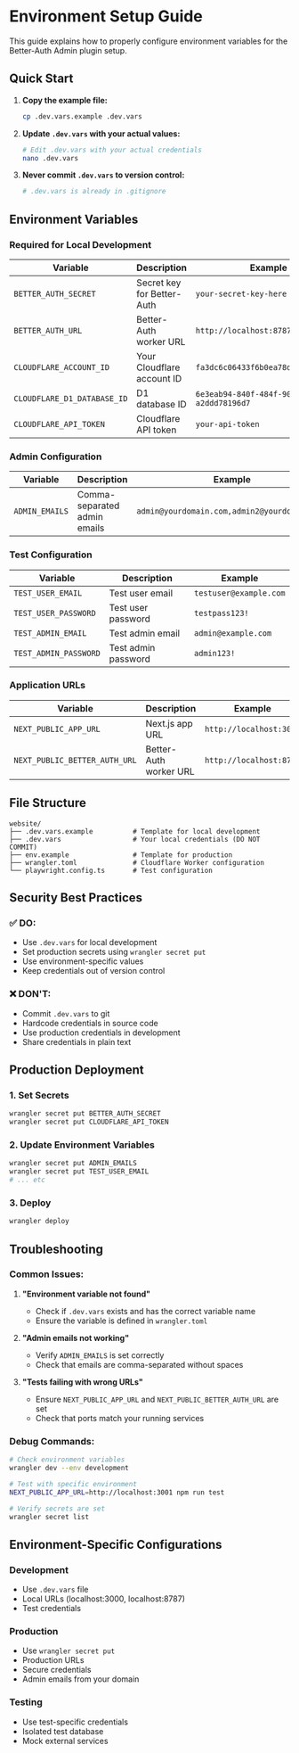 # Environment Setup Guide

This guide explains how to properly configure environment variables for the Better-Auth Admin plugin setup.

## Quick Start

1. **Copy the example file:**
   ```bash
   cp .dev.vars.example .dev.vars
   ```

2. **Update `.dev.vars` with your actual values:**
   ```bash
   # Edit .dev.vars with your actual credentials
   nano .dev.vars
   ```

3. **Never commit `.dev.vars` to version control:**
   ```bash
   # .dev.vars is already in .gitignore
   ```

## Environment Variables

### Required for Local Development

| Variable | Description | Example |
|----------|-------------|---------|
| `BETTER_AUTH_SECRET` | Secret key for Better-Auth | `your-secret-key-here` |
| `BETTER_AUTH_URL` | Better-Auth worker URL | `http://localhost:8787` |
| `CLOUDFLARE_ACCOUNT_ID` | Your Cloudflare account ID | `fa3dc6c06433f6b0ea78d95bce23ad91` |
| `CLOUDFLARE_D1_DATABASE_ID` | D1 database ID | `6e3eab94-840f-484f-900f-a2ddd78196d7` |
| `CLOUDFLARE_API_TOKEN` | Cloudflare API token | `your-api-token` |

### Admin Configuration

| Variable | Description | Example |
|----------|-------------|---------|
| `ADMIN_EMAILS` | Comma-separated admin emails | `admin@yourdomain.com,admin2@yourdomain.com` |

### Test Configuration

| Variable | Description | Example |
|----------|-------------|---------|
| `TEST_USER_EMAIL` | Test user email | `testuser@example.com` |
| `TEST_USER_PASSWORD` | Test user password | `testpass123!` |
| `TEST_ADMIN_EMAIL` | Test admin email | `admin@example.com` |
| `TEST_ADMIN_PASSWORD` | Test admin password | `admin123!` |

### Application URLs

| Variable | Description | Example |
|----------|-------------|---------|
| `NEXT_PUBLIC_APP_URL` | Next.js app URL | `http://localhost:3000` |
| `NEXT_PUBLIC_BETTER_AUTH_URL` | Better-Auth worker URL | `http://localhost:8787` |

## File Structure

```
website/
├── .dev.vars.example          # Template for local development
├── .dev.vars                  # Your local credentials (DO NOT COMMIT)
├── env.example                # Template for production
├── wrangler.toml              # Cloudflare Worker configuration
└── playwright.config.ts       # Test configuration
```

## Security Best Practices

### ✅ DO:
- Use `.dev.vars` for local development
- Set production secrets using `wrangler secret put`
- Use environment-specific values
- Keep credentials out of version control

### ❌ DON'T:
- Commit `.dev.vars` to git
- Hardcode credentials in source code
- Use production credentials in development
- Share credentials in plain text

## Production Deployment

### 1. Set Secrets
```bash
wrangler secret put BETTER_AUTH_SECRET
wrangler secret put CLOUDFLARE_API_TOKEN
```

### 2. Update Environment Variables
```bash
wrangler secret put ADMIN_EMAILS
wrangler secret put TEST_USER_EMAIL
# ... etc
```

### 3. Deploy
```bash
wrangler deploy
```

## Troubleshooting

### Common Issues:

1. **"Environment variable not found"**
   - Check if `.dev.vars` exists and has the correct variable name
   - Ensure the variable is defined in `wrangler.toml`

2. **"Admin emails not working"**
   - Verify `ADMIN_EMAILS` is set correctly
   - Check that emails are comma-separated without spaces

3. **"Tests failing with wrong URLs"**
   - Ensure `NEXT_PUBLIC_APP_URL` and `NEXT_PUBLIC_BETTER_AUTH_URL` are set
   - Check that ports match your running services

### Debug Commands:

```bash
# Check environment variables
wrangler dev --env development

# Test with specific environment
NEXT_PUBLIC_APP_URL=http://localhost:3001 npm run test

# Verify secrets are set
wrangler secret list
```

## Environment-Specific Configurations

### Development
- Use `.dev.vars` file
- Local URLs (localhost:3000, localhost:8787)
- Test credentials

### Production
- Use `wrangler secret put`
- Production URLs
- Secure credentials
- Admin emails from your domain

### Testing
- Use test-specific credentials
- Isolated test database
- Mock external services
